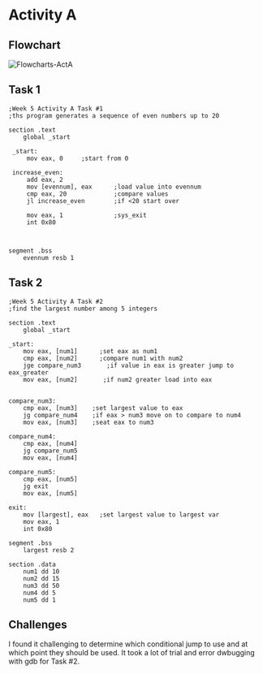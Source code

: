 # Activity A

## Flowchart
![Flowcharts-ActA](https://github.com/user-attachments/assets/6a6ae1a7-798c-4d8a-9559-e1a5ab6cd3b3)

## Task 1
```
;Week 5 Activity A Task #1
;ths program generates a sequence of even numbers up to 20

section .text
    global _start

 _start:
     mov eax, 0     ;start from 0

 increase_even:
     add eax, 2
     mov [evennum], eax      ;load value into evennum
     cmp eax, 20             ;compare values
     jl increase_even        ;if <20 start over

     mov eax, 1              ;sys_exit
     int 0x80



segment .bss
    evennum resb 1

```

## Task 2

```
;Week 5 Activity A Task #2
;find the largest number among 5 integers

section .text
    global _start

_start:
    mov eax, [num1]      ;set eax as num1
    cmp eax, [num2]      ;compare num1 with num2
    jge compare_num3       ;if value in eax is greater jump to eax_greater
    mov eax, [num2]       ;if num2 greater load into eax


compare_num3:
    cmp eax, [num3]    ;set largest value to eax
    jg compare_num4    ;if eax > num3 move on to compare to num4
    mov eax, [num3]    ;seat eax to num3

compare_num4:
    cmp eax, [num4]
    jg compare_num5
    mov eax, [num4]

compare_num5:
    cmp eax, [num5]
    jg exit
    mov eax, [num5]

exit:
    mov [largest], eax   ;set largest value to largest var
    mov eax, 1
    int 0x80

segment .bss
    largest resb 2

section .data
    num1 dd 10
    num2 dd 15
    num3 dd 50
    num4 dd 5
    num5 dd 1

```

## Challenges
I found it challenging to determine which conditional jump to use and at which point they should be used. It took a lot of trial and error dwbugging with gdb for Task #2.
